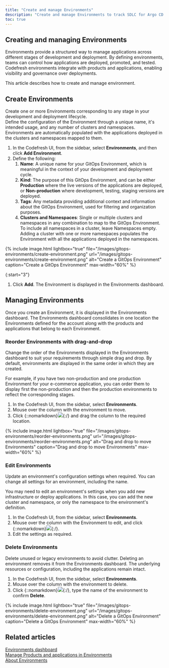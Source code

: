 ```yaml
---
title: "Create and manage Environments"
description: "Create and manage Environments to track SDLC for Argo CD applications"
toc: true
---
```


## Creating and managing Environments
Environments provide a structured way to manage applications across different stages of development and deployment. By defining environments, teams can control how applications are deployed, promoted, and tested. Codefresh environments integrate with products and applications, enabling visibility and governance over deployments. 

This article describes how to create and manage environment.

## Create Environments
Create one or more Environments corresponding to any stage in your development and deployment lifecycle.  
Define the configuration of the Environment through a unique name, it's intended usage, and any number of clusters and namespaces. 
Environments are automatically populated with the applications deployed in the clusters and namespaces mapped to them.


1. In the Codefresh UI, from the sidebar, select **Environments**, and then click **Add Environment**.
1. Define the following:
    1. **Name**: A unique name for your GitOps Environment, which is meaningful in the context of your development and deployment cycle. 
    1. **Kind**: The purpose of this GitOps Environment, and can be either **Production** where the live versions of the applications are deployed,  or **Non-production** where development, testing, staging versions are deployed.
    1. **Tags**: Any metadata providing additional context and information about the GitOps Environment, used for filtering and organization purposes.
    1. **Clusters and Namespaces**: Single or multiple clusters and namespaces in any combination to map to the GitOps Environment.  
	  To include all namespaces in a cluster, leave Namespaces empty. Adding a cluster with one or more namespaces populates the Environment with all the applications deployed in the namespaces. <!--- When selecting namespaces in a cluster, use `*` as a wildcard for pattern-based matching. For example, you can use `prod-*` to add all namespaces with names starting with `prod-`. -->

{% include 
	image.html 
	lightbox="true" 
	file="/images/gitops-environments/create-environment.png" 
	url="/images/gitops-environments/create-environment.png" 
	alt="Create a GitOps Environment" 
	caption="Create a GitOps Environment"
  max-width="60%" 
%} 

{:start="3"}  
1. Click **Add**. The Environment is displayed in the Environments dashboard. 







## Managing Environments

Once you create an Environment, it is displayed in the Environments dashboard.
The Environments dashboard consolidates in one location the Environments defined for the account along with the products and applications that belong to each Environment. 


### Reorder Environments with drag-and-drop
Change the order of the Environments displayed in the Environments dashboard to suit your requirements through simple drag and drop. By default, environments are displayed in the same order in which they are created.

For example, if you have two non-production and one production Environment for your e-commerce application, you can order them to display first the non-production and then the production environments to reflect the corresponding stages.

1. In the Codefresh UI, from the sidebar, select **Environments**.
1. Mouse over the column with the environment to move.
1. Click {::nomarkdown}<img src="../../../images/icons/move-environments.png?display=inline-block">{:/} and drag the column to the required location.

{% include 
	image.html 
	lightbox="true" 
	file="/images/gitops-environments/reorder-environments.png" 
	url="/images/gitops-environments/reorder-environments.png" 
	alt="Drag and drop to move Environments" 
	caption="Drag and drop to move Environments"
  max-width="60%" 
%}
 
### Edit Environments
Update an environment's configuration settings when required. You can change all settings for an environment, including the name.

You may need to edit an environment's settings when you add new infrastructure or deploy applications. In this case, you can add the new cluster and namespace, or only the namespace to the environment's definition.  

1. In the Codefresh UI, from the sidebar, select **Environments**.
1. Mouse over the column with the Environment to edit, and click {::nomarkdown}<img src="../../../images/icons/edit.png?display=inline-block">{:/}.
1. Edit the settings as required. 


### Delete Environments
Delete unused or legacy environments to avoid clutter. Deleting an environment removes it from the Environments dashboard. The underlying resources or configuration, including the applications remain intact. 

1. In the Codefresh UI, from the sidebar, select **Environments**.
1. Mouse over the column with the environment to delete.
1. Click {::nomarkdown}<img src="../../../images/icons/trash.png?display=inline-block">{:/}, type the name of the environment to confirm **Delete**.

{% include 
	image.html 
	lightbox="true" 
	file="/images/gitops-environments/delete-environment.png" 
	url="/images/gitops-environments/delete-environment.png" 
	alt="Delete a GitOps Environment" 
	caption="Delete a GitOps Environment"
  max-width="60%" 
%}




## Related articles
[Environments dashboard]({{site.baseurl}}/docs/dashboards/gitops-environments/)  
[Manage Products and applications in Environments]({{site.baseurl}}/docs/environments/manage-apps-in-environments/)  
[About Environments]({{site.baseurl}}/docs/environments/environments-overview/)  



